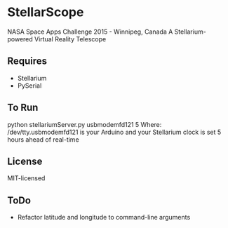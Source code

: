 # StellarScope
NASA Space Apps Challenge 2015 - Winnipeg, Canada
A Stellarium-powered Virtual Reality Telescope

Requires
--------
 - Stellarium
 - PySerial

To Run
------
python stellariumServer.py usbmodemfd121 5
Where: /dev/tty.usbmodemfd121 is your Arduino and your Stellarium clock is set 5 hours ahead of real-time

License
-------
MIT-licensed

ToDo
----
 - Refactor latitude and longitude to command-line arguments
